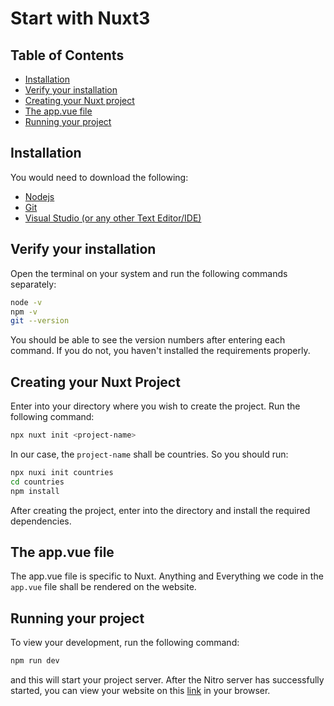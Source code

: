 # Start with Nuxt3

## Table of Contents

- [Installation](#installation)
- [Verify your installation](#verify-your-installation)
- [Creating your Nuxt project](#creating-your-nuxt-project)
- [The app.vue file](#the-appvue-file)
- [Running your project](#running-your-project)

## Installation

You would need to download the following:

- [Nodejs](https://nodejs.org/en/download/)
- [Git](https://git-scm.com/downloads)
- [Visual Studio (or any other Text Editor/IDE)](https://code.visualstudio.com)

## Verify your installation

Open the terminal on your system and run the following commands separately:

```bash
node -v
npm -v
git --version
```

You should be able to see the version numbers after entering each command. If you do not, you haven't installed the requirements properly.

## Creating your Nuxt Project

Enter into your directory where you wish to create the project. Run the following command:

```bash
npx nuxt init <project-name>
```

In our case, the `project-name` shall be countries. So you should run:

```bash
npx nuxi init countries
cd countries
npm install
```

After creating the project, enter into the directory and install the required dependencies.

## The app.vue file

The app.vue file is specific to Nuxt. Anything and Everything we code in the `app.vue` file shall be rendered on the website.

## Running your project

To view your development, run the following command:

```bash
npm run dev
```

and this will start your project server. After the Nitro server has successfully started, you can view your website on this [link](https://localhost:3000) in your browser.
